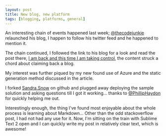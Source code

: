 ```yaml
---
layout: post
title: New blog, new platform
tags: [blogging, platforms, general]
---
```


An interesting chain of events happened last week; [@thecodejunkie](http://twitter.com/thecodejunkie) relaunched his blog, I happen to follow his twitter feed and he happened to mention it.

The chain continued, I followed the link to his blog for a look and read the post there, [I am back and this time I am taking control](http://thecodejunkie.com/2013/09/10/i-am-back-and-this-time-i-am-taking-control/), the content struck a chord about claiming back a blog.

My interest was further piqued by my new found use of Azure and the static generation method discussed in the article.

I forked [Sandra.Snow](https://github.com/sandra/sandra.snow) on github and plugged away deploying the sample solution and asking questions till I got it working... thanks to [@PhillipHaydon](https://twitter.com/philliphaydon) for quickly helping me out.

Interestingly enough, the thing I've found most enjoyable about the whole process is learning about Markdown... Other than the odd stackoverflow post, I had not had any use for it. Now, I'm sitting on the train with Sublime Text 2 open and I can quickly write my post in relatively clear text, which is awesome!
